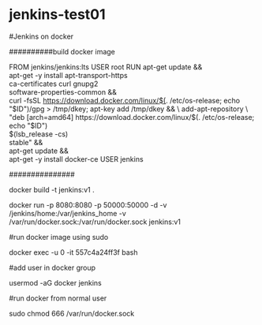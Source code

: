 # jenkins-test01

#Jenkins on docker

##########build docker image


FROM jenkins/jenkins:lts
USER root
RUN apt-get update && \
    apt-get -y install apt-transport-https \
         ca-certificates curl gnupg2 \
         software-properties-common && \
    curl -fsSL https://download.docker.com/linux/$(. /etc/os-release; echo "$ID")/gpg > /tmp/dkey; apt-key add /tmp/dkey && \
    add-apt-repository \
      "deb [arch=amd64] https://download.docker.com/linux/$(. /etc/os-release; echo "$ID") \
      $(lsb_release -cs) \
      stable" && \
    apt-get update && \
    apt-get -y install docker-ce
USER jenkins

###############

docker build -t jenkins:v1 .

docker run -p 8080:8080 -p 50000:50000 -d -v /jenkins/home:/var/jenkins_home -v /var/run/docker.sock:/var/run/docker.sock jenkins:v1

#run docker image using sudo

docker exec -u 0 -it 557c4a24ff3f bash

#add user in docker group

usermod -aG docker jenkins

#run docker from normal user

sudo chmod 666 /var/run/docker.sock
